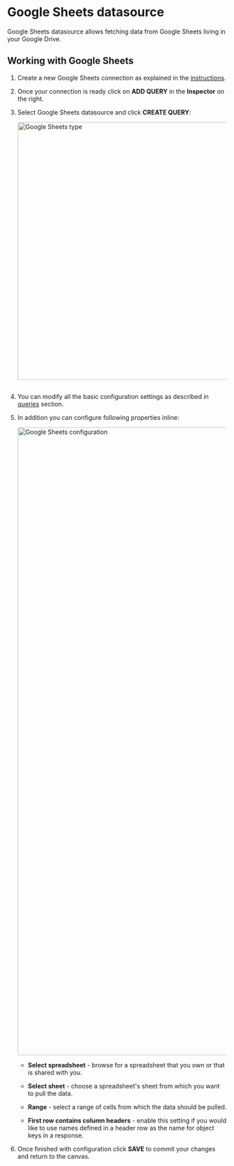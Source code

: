 # Google Sheets datasource

<p class="description">Google Sheets datasource allows fetching data from Google Sheets living in your Google Drive.</p>

## Working with Google Sheets

1. Create a new Google Sheets connection as explained in the [instructions](/toolpad/connecting-to-datasources/connections/#google-sheets).

1. Once your connection is ready click on **ADD QUERY** in the **Inspector** on the right.

1. Select Google Sheets datasource and click **CREATE QUERY**:

   <img src="/static/toolpad/docs/google-sheets/sheets-1.png" alt="Google Sheets type" width="590px" style="margin-bottom: 16px;" />

1. You can modify all the basic configuration settings as described in [queries](/toolpad/connecting-to-datasources/queries/) section.

1. In addition you can configure following properties inline:

   <img src="/static/toolpad/docs/google-sheets/sheets-2.png" alt="Google Sheets configuration" width="1438" />

   - **Select spreadsheet** - browse for a spreadsheet that you own or that is shared with you.

   - **Select sheet** - choose a spreadsheet's sheet from which you want to pull the data.

   - **Range** - select a range of cells from which the data should be pulled.

   - **First row contains column headers** - enable this setting if you would like to use names defined in a header row as the name for object keys in a response.

1. Once finished with configuration click **SAVE** to commit your changes and return to the canvas.
